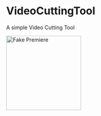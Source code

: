 # VideoCuttingTool

A simple Video Cutting Tool

<img src="https://imgur.com/a/tx0z2QB" width="200" title="Fake Premiere">
